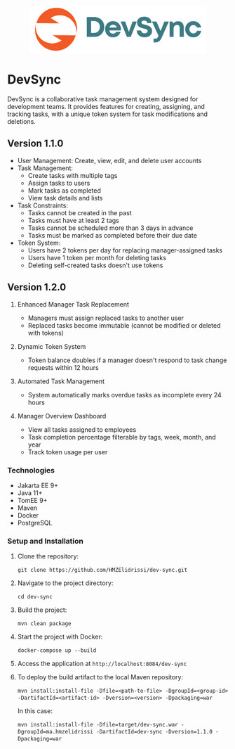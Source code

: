 <p align="center"><a href="#" target="_blank"><img src="src/main/resources/static/images/dev-sync.png" width="400" alt="dev-sync Logo"></a></p>

# DevSync

DevSync is a collaborative task management system designed for development teams. It provides features for creating,
assigning, and tracking tasks, with a unique token system for task modifications and deletions.

## Version 1.1.0

- User Management: Create, view, edit, and delete user accounts
- Task Management:
    - Create tasks with multiple tags
    - Assign tasks to users
    - Mark tasks as completed
    - View task details and lists
- Task Constraints:
    - Tasks cannot be created in the past
    - Tasks must have at least 2 tags
    - Tasks cannot be scheduled more than 3 days in advance
    - Tasks must be marked as completed before their due date
- Token System:
    - Users have 2 tokens per day for replacing manager-assigned tasks
    - Users have 1 token per month for deleting tasks
    - Deleting self-created tasks doesn't use tokens

## Version 1.2.0

1. Enhanced Manager Task Replacement
    - Managers must assign replaced tasks to another user
    - Replaced tasks become immutable (cannot be modified or deleted with tokens)

2. Dynamic Token System
    - Token balance doubles if a manager doesn't respond to task change requests within 12 hours

3. Automated Task Management
    - System automatically marks overdue tasks as incomplete every 24 hours

4. Manager Overview Dashboard
    - View all tasks assigned to employees
    - Task completion percentage filterable by tags, week, month, and year
    - Track token usage per user

### Technologies

- Jakarta EE 9+
- Java 11+
- TomEE 9+
- Maven
- Docker
- PostgreSQL

### Setup and Installation

1. Clone the repository:
   ```
   git clone https://github.com/HMZElidrissi/dev-sync.git
   ```

2. Navigate to the project directory:
   ```
   cd dev-sync
   ```

3. Build the project:
   ```
   mvn clean package
   ```

4. Start the project with Docker:
   ```
   docker-compose up --build
   ```

5. Access the application at `http://localhost:8084/dev-sync`

6. To deploy the build artifact to the local Maven repository:
   ```
   mvn install:install-file -Dfile=<path-to-file> -DgroupId=<group-id> -DartifactId=<artifact-id> -Dversion=<version> -Dpackaging=war
   ```
   In this case:
    ```
   mvn install:install-file -Dfile=target/dev-sync.war -DgroupId=ma.hmzelidrissi -DartifactId=dev-sync -Dversion=1.1.0 -Dpackaging=war
    ```

